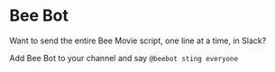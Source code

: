 # Bee Bot

Want to send the entire Bee Movie script, one line at a time, in Slack? 

Add Bee Bot to your channel and say `@beebot sting everyone`
